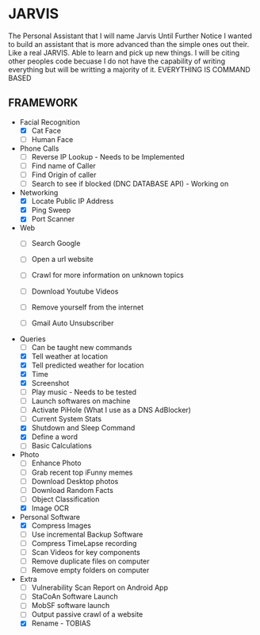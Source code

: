 # JARVIS
 The Personal Assistant that I will name Jarvis Until Further Notice
 I wanted to build an assistant that is more advanced than the simple ones out their. Like a real JARVIS. Able to learn and pick up new things. I will be citing other peoples code becuase I do not have the capability of writing everything but will be writting a majority of it.
EVERYTHING IS COMMAND BASED

## FRAMEWORK

- Facial Recognition
  - [x] Cat Face
  - [ ] Human Face

- Phone Calls
  - [ ] Reverse IP Lookup - Needs to be Implemented
  - [ ] Find name of Caller
  - [ ] Find Origin of caller
  - [ ] Search to see if blocked (DNC DATABASE API) - Working on
  
- Networking
  - [x] Locate Public IP Address
  - [x] Ping Sweep
  - [x] Port Scanner
  
- Web
  - [ ] Search Google
  - [ ] Open a url website
  - [ ] Crawl for more information on unknown topics
  - [ ] Download Youtube Videos
  - [ ] Remove yourself from the internet
  - [ ] Gmail Auto Unsubscriber
  
  
- Queries
  - [ ] Can be taught new commands
  - [x] Tell weather at location
  - [x] Tell predicted weather for location
  - [X] Time
  - [X] Screenshot
  - [ ] Play music - Needs to be tested
  - [ ] Launch softwares on machine
  - [ ] Activate PiHole (What I use as a DNS AdBlocker)
  - [ ] Current System Stats
  - [X] Shutdown and Sleep Command
  - [x] Define a word
  - [ ] Basic Calculations
  
- Photo
  - [ ] Enhance Photo
  - [ ] Grab recent top iFunny memes
  - [ ] Download Desktop photos
  - [ ] Download Random Facts
  - [ ] Object Classification
  - [x] Image OCR

- Personal Software
  - [x] Compress Images
  - [ ] Use incremental Backup Software
  - [ ] Compress TimeLapse recording
  - [ ] Scan Videos for key components
  - [ ] Remove duplicate files on computer
  - [ ] Remove empty folders on computer
  
- Extra
  - [ ] Vulnerability Scan Report on Android App
  - [ ] StaCoAn Software Launch
  - [ ] MobSF software launch
  - [ ] Output passive crawl of a website
  - [x] Rename - TOBIAS
